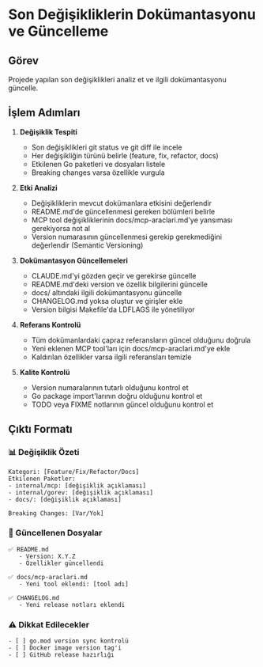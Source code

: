 # Son Değişikliklerin Dokümantasyonu ve Güncelleme

## Görev
Projede yapılan son değişiklikleri analiz et ve ilgili dokümantasyonu güncelle.

## İşlem Adımları

1. **Değişiklik Tespiti**
   - Son değişiklikleri git status ve git diff ile incele
   - Her değişikliğin türünü belirle (feature, fix, refactor, docs)
   - Etkilenen Go paketleri ve dosyaları listele
   - Breaking changes varsa özellikle vurgula

2. **Etki Analizi**
   - Değişikliklerin mevcut dokümanlara etkisini değerlendir
   - README.md'de güncellenmesi gereken bölümleri belirle
   - MCP tool değişikliklerinin docs/mcp-araclari.md'ye yansıması gerekiyorsa not al
   - Version numarasının güncellenmesi gerekip gerekmediğini değerlendir (Semantic Versioning)

3. **Dokümantasyon Güncellemeleri**
   - CLAUDE.md'yi gözden geçir ve gerekirse güncelle
   - README.md'deki version ve özellik bilgilerini güncelle
   - docs/ altındaki ilgili dokümantasyonu güncelle
   - CHANGELOG.md yoksa oluştur ve girişler ekle
   - Version bilgisi Makefile'da LDFLAGS ile yönetiliyor

4. **Referans Kontrolü**
   - Tüm dokümanlardaki çapraz referansların güncel olduğunu doğrula
   - Yeni eklenen MCP tool'ları için docs/mcp-araclari.md'ye ekle
   - Kaldırılan özellikler varsa ilgili referansları temizle

5. **Kalite Kontrolü**
   - Version numaralarının tutarlı olduğunu kontrol et
   - Go package import'larının doğru olduğunu kontrol et
   - TODO veya FIXME notlarının güncel olduğunu kontrol et

## Çıktı Formatı

### 📊 Değişiklik Özeti
```
Kategori: [Feature/Fix/Refactor/Docs]
Etkilenen Paketler:
- internal/mcp: [değişiklik açıklaması]
- internal/gorev: [değişiklik açıklaması]
- docs/: [değişiklik açıklaması]

Breaking Changes: [Var/Yok]
```

### 📝 Güncellenen Dosyalar
```
✅ README.md
   - Version: X.Y.Z
   - Özellikler güncellendi
   
✅ docs/mcp-araclari.md
   - Yeni tool eklendi: [tool adı]
   
✅ CHANGELOG.md
   - Yeni release notları eklendi
```

### ⚠️ Dikkat Edilecekler
```
- [ ] go.mod version sync kontrolü
- [ ] Docker image version tag'i
- [ ] GitHub release hazırlığı
```